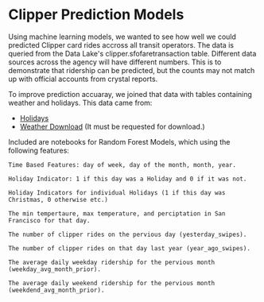 # Clipper Prediction Models

Using machine learning models, we wanted to see how well we could predicted Clipper card rides accross all transit operators.  The data is queried from the Data Lake's clipper.sfofaretransaction table. Different data sources across the agency will have different numbers.  This is to demonstrate that ridership can be predicted, but the counts may not match up with official accounts from crystal reports.

To improve prediction accuaray, we joined that data with tables containing weather and holidays.  This data came from:
* [Holidays](https://gist.github.com/shivaas/4758439)
* [Weather Download](https://www.ncdc.noaa.gov/cdo-web/datasets#GHCND)  (It must be requested for download.)


Included are notebooks for Random Forest Models, which using the following features:
    
    Time Based Features: day of week, day of the month, month, year.
    
    Holiday Indicator: 1 if this day was a Holiday and 0 if it was not.
    
    Holiday Indicators for individual Holidays (1 if this day was Christmas, 0 otherwise etc.)
    
    The min tempertaure, max temperature, and perciptation in San Francisco for that day.

    The number of clipper rides on the pervious day (yesterday_swipes).
    
    The number of clipper rides on that day last year (year_ago_swipes).
    
    The average daily weekday ridership for the pervious month (weekday_avg_month_prior).
    
    The average daily weekend ridership for the pervious month (weekdend_avg_month_prior).
    
    
